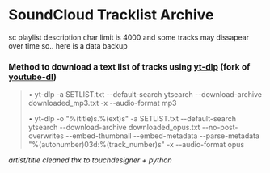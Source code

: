 # SoundCloud Tracklist Archive

sc playlist description char limit is 4000 and some tracks may dissapear over time so.. here is a data backup



### Method to download a text list of tracks using [yt-dlp](https://github.com/yt-dlp/yt-dlp) (fork of [youtube-dl](https://github.com/ytdl-org/youtube-dl)) 
> • yt-dlp -a SETLIST.txt --default-search ytsearch --download-archive downloaded_mp3.txt -x --audio-format mp3
> 
> • yt-dlp -o "%(title)s.%(ext)s" -a SETLIST.txt --default-search ytsearch --download-archive downloaded_opus.txt --no-post-overwrites --embed-thumbnail --embed-metadata --parse-metadata "%(autonumber)03d:%(track_number)s" -x --audio-format opus 



*artist/title cleaned thx to touchdesigner + python*
